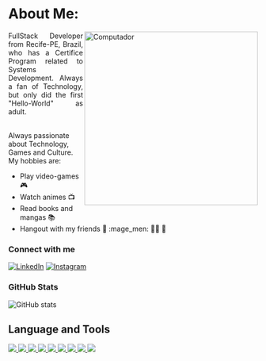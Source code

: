 # About Me:

<img align="right" alt="Computador" height="350" src="https://cdn-icons-png.flaticon.com/512/2621/2621040.png">
<p align="justify">FullStack Developer from Recife-PE, Brazil, who has a Certifice Program related to Systems Development.
Always a fan of Technology, but only did the first "Hello-World" as adult.<br><br>

Always passionate about Technology, Games and Culture. My hobbies are: 

- Play video-games :video_game:
- Watch animes :tv:
- Read books and mangas :books: 
- Hangout with my friends :elf: :mage_men: :man_beard: :child:

</p>

<h3 align="left">Connect with me</h3>

[![LinkedIn](https://img.shields.io/badge/-LinkedIn-000?style=for-the-badge&logo=linkedin&logoColor=87CEFA&color:FFF)](https://www.linkedin.com/in/rafael-braga-2b9998240/)
[![Instagram](https://img.shields.io/badge/-Instagram-000?style=for-the-badge&logo=instagram&logoColor=87CEFA&color:FFF)](https://www.instagram.com/vaiteiavoa/)

<h3 align="left">GitHub Stats</h3>

![GitHub stats](https://github-readme-stats-git-masterrstaa-rickstaa.vercel.app/api?username=Gael1512&hide_title=true&show_icons=true&include_all_commits=false&count_private=true&line_height=25&hide=issues&bg_color=000&title_color=87CEFA&text_color=FFF&border_radius=3&border_color=36123c&icon_color=87CEFA&theme=jolly)


## Language and Tools
<div id="badges">
    <a href="https://dotnet.microsoft.com/pt-br/languages/csharp">
        <img src="https://img.shields.io/badge/c%23-%234B275F.svg?style=for-the-badge&logo=csharp&logoColor=white">
    </a>
    <a href="https://react.dev/">
        <img src="https://img.shields.io/badge/react-%2320232a.svg?style=for-the-badge&logo=react&logoColor=%2361DAFB">
    </a>
    <a href="https://reactnative.dev/">
        <img src="https://img.shields.io/badge/react_native-%2320232a.svg?style=for-the-badge&logo=react&logoColor=%2361DAFB">
    </a>
    <a href="https://developer.mozilla.org/pt-BR/docs/Learn/Getting_started_with_the_web/HTML_basics">
        <img src="https://img.shields.io/badge/html5-%23E34F26.svg?style=for-the-badge&logo=html5&logoColor=white">
    </a>
    <a href="https://www.w3schools.com/css/">
        <img src="https://img.shields.io/badge/css3-%231572B6.svg?style=for-the-badge&logo=css3&logoColor=white">
    </a>
    <a href="https://developer.mozilla.org/pt-BR/docs/Learn/JavaScript/First_steps/What_is_JavaScript">
        <img src="https://img.shields.io/badge/javascript-%23323330.svg?style=for-the-badge&logo=javascript&logoColor=%23F7DF1E">
    </a>
    <a href="https://www.java.com/pt-BR/">
        <img src="https://img.shields.io/badge/java-%23ED8B00.svg?style=for-the-badge&logo=openjdk&logoColor=white">
    </a>
    <a href="https://www.mysql.com/products/workbench/">
        <img src="https://img.shields.io/badge/mysql-%2300f.svg?style=for-the-badge&logo=mysql&logoColor=white">
        <a href="https://www.mongodb.com/pt-br">
        <img src="https://img.shields.io/badge/MongoDB-%234ea94b.svg?style=for-the-badge&logo=mongodb&logoColor=white">
    </a>
</div>